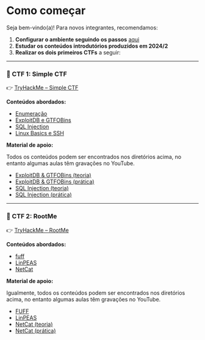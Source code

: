 # Como começar

Seja bem-vindo(a)! Para novos integrantes, recomendamos:

1. **Configurar o ambiente seguindo os passos** [aqui](../environment/)
2. **Estudar os conteúdos introdutórios produzidos em 2024/2**  
3. **Realizar os dois primeiros CTFs** a seguir:

---

### 🥇 CTF 1: Simple CTF  
👉 [TryHackMe – Simple CTF](https://tryhackme.com/room/easyctf)  

**Conteúdos abordados:**  
- [Enumeração](../classes/enumeration/)
- [ExploitDB e GTFOBins](../classes/exploits/)
- [SQL Injection](../classes/injection/)
- [Linux Basics e SSH](../classes/linux/)

**Material de apoio:**

Todos os conteúdos podem ser encontrados nos diretórios acima, no entanto algumas aulas têm gravações no YouTube.

- [ExploitDB & GTFOBins (teoria)](https://www.youtube.com/watch?v=LcNVZZfjugM&list=PLnUODu_lQh2xi4nNJ_ZD-l_AwgAiJCo1-&index=5 ) 
- [ExploitDB & GTFOBins (prática)](https://www.youtube.com/watch?v=lFAAdSEhooI&list=PLnUODu_lQh2xi4nNJ_ZD-l_AwgAiJCo1-&index=6)
- [SQL Injection (teoria)](https://www.youtube.com/watch?v=uDw14zKd4ws&list=PLnUODu_lQh2xi4nNJ_ZD-l_AwgAiJCo1-&index=3)  
- [SQL Injection (prática)](https://www.youtube.com/watch?v=ro0-aLVvd8I&list=PLnUODu_lQh2xi4nNJ_ZD-l_AwgAiJCo1-&index=4)

---

### 🥈 CTF 2: RootMe  
👉 [TryHackMe – RootMe](https://tryhackme.com/r/room/rrootme)  

**Conteúdos abordados:**  
- [fuff](../classes/enumeration/)
- [LinPEAS](../classes/linpeas/)
- [NetCat](../classes/reverse_shell/)

**Material de apoio:**

Igualmente, todos os conteúdos podem ser encontrados nos diretórios acima, no entanto algumas aulas têm gravações no YouTube.

- [FUFF](https://www.youtube.com/watch?v=MgMXoFSIOoA&list=PLnUODu_lQh2xi4nNJ_ZD-l_AwgAiJCo1-&index=9)
- [LinPEAS](https://www.youtube.com/watch?v=ABClakerV40&list=PLnUODu_lQh2xi4nNJ_ZD-l_AwgAiJCo1-)
- [NetCat (teoria)](https://www.youtube.com/watch?v=7vdnRHQiAPg&list=PLnUODu_lQh2xi4nNJ_ZD-l_AwgAiJCo1-)
- [NetCat (prática)](https://www.youtube.com/watch?v=prpnjAF51jQ&list=PLnUODu_lQh2xi4nNJ_ZD-l_AwgAiJCo1-)